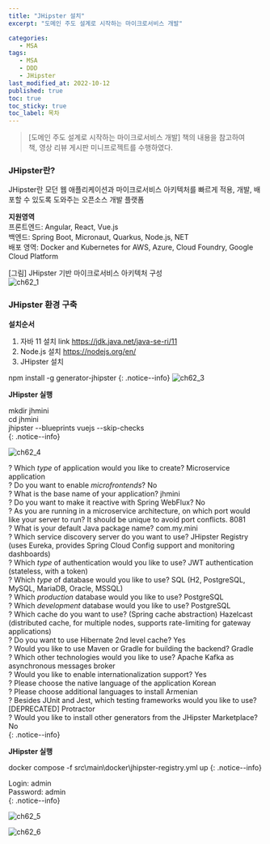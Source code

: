 ```yaml
---
title: "JHipster 설치"
excerpt: "도메인 주도 설계로 시작하는 마이크로서비스 개발"

categories:
   - MSA
tags:
   - MSA
   - DDD
   - JHipster
last_modified_at: 2022-10-12
published: true
toc: true
toc_sticky: true
toc_label: 목차
---
```


> [도메인 주도 설계로 시작하는 마이크로서비스 개발] 책의 내용을 참고하여  
책, 영상 리뷰 게시판 미니프로젝트를 수행하였다.

### JHipster란? ###
JHipster란 모던 웹 애플리케이션과 마이크로서비스 아키텍처를 빠르게 적용, 개발, 배포할 수 있도록 도와주는 오픈소스 개발 플랫폼

__지원영역__  
프론트엔드: Angular, React, Vue.js  
백엔드: Spring Boot, Micronaut, Quarkus, Node.js, NET  
배포 영역: Docker and Kubernetes for AWS, Azure, Cloud Foundry, Google Cloud Platform  

[그림] JHipster 기반 마이크로서비스 아키텍처 구성  
![ch62_1](https://user-images.githubusercontent.com/50389148/195271701-4a721ba8-9926-4e06-a6e6-98ee97fcb2ff.png)

### JHipster 환경 구축 ###

__설치순서__  
1. 자바 11 설치 link <https://jdk.java.net/java-se-ri/11>     
2. Node.js 설치 <https://nodejs.org/en/>
3. JHipster 설치  

npm install -g generator-jhipster
{: .notice--info}
![ch62_3](https://user-images.githubusercontent.com/50389148/195320026-1a908733-7865-4687-ba86-7662e8368f07.PNG)
 
__JHipster 실행__

mkdir jhmini  
cd jhmini  
jhipster --blueprints vuejs --skip-checks  
{: .notice--info}

![ch62_4](https://user-images.githubusercontent.com/50389148/195337863-820b43e7-8eec-439d-9c69-13a174da6d97.PNG)  


? Which *type* of application would you like to create? Microservice application  
? Do you want to enable *microfrontends*? No  
? What is the base name of your application? jhmini  
? Do you want to make it reactive with Spring WebFlux? No  
? As you are running in a microservice architecture, on which port would like your server to run? It should be unique to
 avoid port conflicts. 8081  
? What is your default Java package name? com.my.mini  
? Which service discovery server do you want to use? JHipster Registry (uses Eureka, provides Spring Cloud Config
support and monitoring dashboards)  
? Which *type* of authentication would you like to use? JWT authentication (stateless, with a token)  
? Which *type* of database would you like to use? SQL (H2, PostgreSQL, MySQL, MariaDB, Oracle, MSSQL)  
? Which *production* database would you like to use? PostgreSQL  
? Which *development* database would you like to use? PostgreSQL  
? Which cache do you want to use? (Spring cache abstraction) Hazelcast (distributed cache, for multiple nodes, supports
rate-limiting for gateway applications)  
? Do you want to use Hibernate 2nd level cache? Yes  
? Would you like to use Maven or Gradle for building the backend? Gradle  
? Which other technologies would you like to use? Apache Kafka as asynchronous messages broker  
? Would you like to enable internationalization support? Yes  
? Please choose the native language of the application Korean  
? Please choose additional languages to install Armenian  
? Besides JUnit and Jest, which testing frameworks would you like to use? [DEPRECATED] Protractor  
? Would you like to install other generators from the JHipster Marketplace? No  
{: .notice--info}

__JHipster 실행__

docker compose -f src\main\docker\jhipster-registry.yml up
{: .notice--info}

Login: admin   
Password: admin  
{: .notice--info}
  
![ch62_5](https://user-images.githubusercontent.com/50389148/195341271-03328ca8-8185-47ab-812b-101727d2d533.PNG)

![ch62_6](https://user-images.githubusercontent.com/50389148/195341277-3529f563-bfdf-4c2c-b05b-e062e54aa3f7.PNG)
